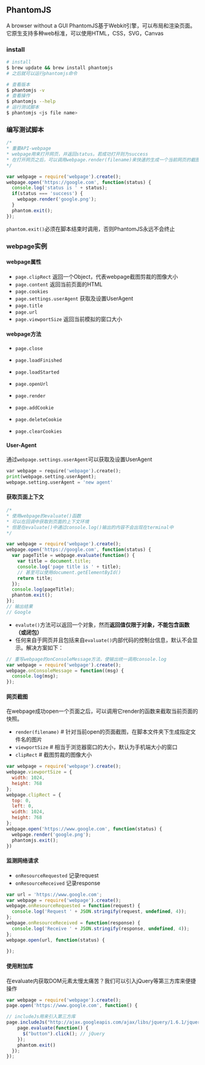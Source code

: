 ## PhantomJS

A browser without a GUI
PhantomJS基于Webkit引擎，可以布局和渲染页面。它原生支持多种web标准，可以使用HTML，CSS，SVG，Canvas

### install

```bash
# install
$ brew update && brew install phantomjs
# 之后就可以运行phantomjs命令

# 查看版本
$ phantomjs -v
# 查看操作
$ phantomjs --help
# 运行测试脚本
$ phantomjs <js file name>
```

### 编写测试脚本

```js
/*
* 重要API-webpage
* webpage用来打开网页，并返回status。若成功打开则为success
* 在打开网页之后，可以调用webpage.render(filename)来快速的生成一个当前网页的截图
*/

var webpage = require('webpage').create();
webpage.open('https://google.com', function(status) {
  console.log('status is ' + status);
  if(status === 'success') {
    webpage.render('google.png');
  }
  phantom.exit();
});
```

`phantom.exit()`必须在脚本结束时调用，否则PhantomJS永远不会终止

### webpage实例

#### webpage属性

- `page.clipRect` 返回一个Object，代表webpage截图剪裁的图像大小
- `page.content` 返回当前页面的HTML
- `page.cookies`
- `page.settings.userAgent` 获取及设置UserAgent
- `page.title`
- `page.url`
- `page.viewportSize` 返回当前模拟的窗口大小

#### webpage方法

- `page.close`
- `page.loadFinished`
- `page.loadStarted`
- `page.openUrl`
- `page.render`

- `page.addCookie`
- `page.deleteCookie`
- `page.clearCookies`

#### User-Agent

通过`webpage.settings.userAgent`可以获取及设置UserAgent

```python
var webpage = require('webpage').create();
print(webpage.setting.userAgent);
webpage.setting.userAgent = 'new agent'
```

#### 获取页面上下文

```js
/*
* 使用webpage的evaluate()函数
* 可以在回调中获取到页面的上下文环境
* 但是在evaluate()中通过console.log()输出的内容不会出现在terminal中
*/

var webpage = require('webpage').create();
webpage.open('https://google.com', function(status) {
  var pageTitle = webpage.evaluate(function() {
    var title = document.title;
    console.log('page title is ' + title);
    // 甚至可以使用document.getElementById()
    return title;
  });
  console.log(pageTitle);
  phantom.exit();
});
// 输出结果
// Google
```

- `evalute()`方法可以返回一个对象，然而**返回值仅限于对象，不能包含函数（或闭包）**
- 任何来自于网页并且包括来自`evaluate()`内部代码的控制台信息，默认不会显示。解决方案如下：

```js
// 重写webpage的onConsoleMessage方法，使输出统一调用console.log
var webpage = require('webpage').create();
webpage.onConsoleMessage = function((msg) {
  console.log(msg);
});
```

#### 网页截图

在webpage成功open一个页面之后，可以调用它render的函数来截取当前页面的快照。

- `render(filename)` # 针对当前open的页面截图，在脚本文件夹下生成指定文件名的图片
- `viewportSize` # 相当于浏览器窗口的大小，默认为手机端大小的窗口
- `clipRect` # 截图剪裁的图像大小

```js
var webpage = require('webpage').create();
webpage.viewportSize = {
  width: 1024,
  height: 768
};
webpage.clipRect = {
  top: 0,
  left: 0,
  width: 1024,
  height: 768
};
webpage.open('https://www.google.com', function(status) {
  webpage.render('google.png');
  phantomjs.exit();
})
```

#### 监测网络请求

- `onResourceRequested` 记录request
- `onResourceReceived` 记录response

```js
var url = 'https://www.google.com';
var webpage = require('webpage').create();
webpage.onResourceRequested = function(request) {
  console.log('Request ' + JSON.stringify(request, undefined, 4));
};
webpage.onResourceReceived = function(response) {
  console.log('Receive ' + JSON.stringify(response, undefined, 4));
};
webpage.open(url, function(status) {
  
});
```

#### 使用附加库

在evaluate内获取DOM元素太慢太痛苦？我们可以引入jQuery等第三方库来便捷操作

```js
var webpage = require('webpage').create();
page.open('https://www.google.com', function() {

// includeJs用来引入第三方库
page.includeJs("http://ajax.googleapis.com/ajax/libs/jquery/1.6.1/jquery.min.js", function() {
    page.evaluate(function() {
      $("button").click(); // jQuery
    });
    phantom.exit()
  });
});
```